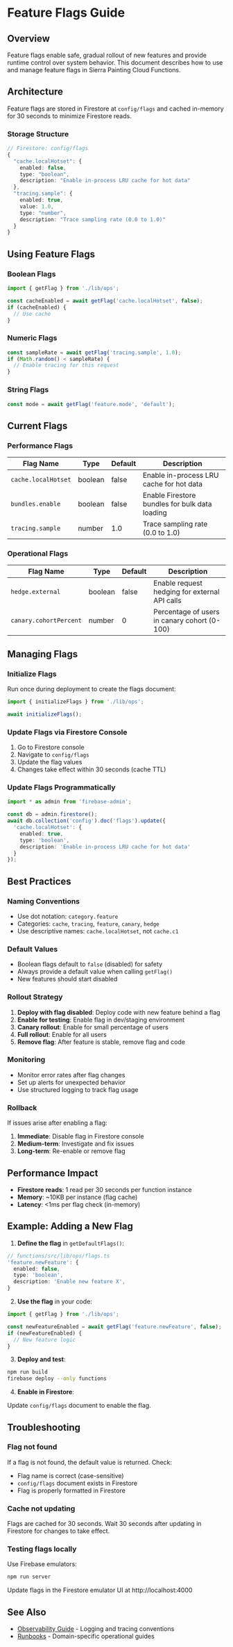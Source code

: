 # Feature Flags Guide

## Overview

Feature flags enable safe, gradual rollout of new features and provide runtime control over system behavior. This document describes how to use and manage feature flags in Sierra Painting Cloud Functions.

## Architecture

Feature flags are stored in Firestore at `config/flags` and cached in-memory for 30 seconds to minimize Firestore reads.

### Storage Structure

```typescript
// Firestore: config/flags
{
  "cache.localHotset": {
    enabled: false,
    type: "boolean",
    description: "Enable in-process LRU cache for hot data"
  },
  "tracing.sample": {
    enabled: true,
    value: 1.0,
    type: "number",
    description: "Trace sampling rate (0.0 to 1.0)"
  }
}
```

## Using Feature Flags

### Boolean Flags

```typescript
import { getFlag } from './lib/ops';

const cacheEnabled = await getFlag('cache.localHotset', false);
if (cacheEnabled) {
  // Use cache
}
```

### Numeric Flags

```typescript
const sampleRate = await getFlag('tracing.sample', 1.0);
if (Math.random() < sampleRate) {
  // Enable tracing for this request
}
```

### String Flags

```typescript
const mode = await getFlag('feature.mode', 'default');
```

## Current Flags

### Performance Flags

| Flag Name | Type | Default | Description |
|-----------|------|---------|-------------|
| `cache.localHotset` | boolean | false | Enable in-process LRU cache for hot data |
| `bundles.enable` | boolean | false | Enable Firestore bundles for bulk data loading |
| `tracing.sample` | number | 1.0 | Trace sampling rate (0.0 to 1.0) |

### Operational Flags

| Flag Name | Type | Default | Description |
|-----------|------|---------|-------------|
| `hedge.external` | boolean | false | Enable request hedging for external API calls |
| `canary.cohortPercent` | number | 0 | Percentage of users in canary cohort (0-100) |

## Managing Flags

### Initialize Flags

Run once during deployment to create the flags document:

```typescript
import { initializeFlags } from './lib/ops';

await initializeFlags();
```

### Update Flags via Firestore Console

1. Go to Firestore console
2. Navigate to `config/flags`
3. Update the flag values
4. Changes take effect within 30 seconds (cache TTL)

### Update Flags Programmatically

```typescript
import * as admin from 'firebase-admin';

const db = admin.firestore();
await db.collection('config').doc('flags').update({
  'cache.localHotset': {
    enabled: true,
    type: 'boolean',
    description: 'Enable in-process LRU cache for hot data'
  }
});
```

## Best Practices

### Naming Conventions

- Use dot notation: `category.feature`
- Categories: `cache`, `tracing`, `feature`, `canary`, `hedge`
- Use descriptive names: `cache.localHotset`, not `cache.c1`

### Default Values

- Boolean flags default to `false` (disabled) for safety
- Always provide a default value when calling `getFlag()`
- New features should start disabled

### Rollout Strategy

1. **Deploy with flag disabled**: Deploy code with new feature behind a flag
2. **Enable for testing**: Enable flag in dev/staging environment
3. **Canary rollout**: Enable for small percentage of users
4. **Full rollout**: Enable for all users
5. **Remove flag**: After feature is stable, remove flag and code

### Monitoring

- Monitor error rates after flag changes
- Set up alerts for unexpected behavior
- Use structured logging to track flag usage

### Rollback

If issues arise after enabling a flag:

1. **Immediate**: Disable flag in Firestore console
2. **Medium-term**: Investigate and fix issues
3. **Long-term**: Re-enable or remove flag

## Performance Impact

- **Firestore reads**: 1 read per 30 seconds per function instance
- **Memory**: ~10KB per instance (flag cache)
- **Latency**: <1ms per flag check (in-memory)

## Example: Adding a New Flag

1. **Define the flag** in `getDefaultFlags()`:

```typescript
// functions/src/lib/ops/flags.ts
'feature.newFeature': {
  enabled: false,
  type: 'boolean',
  description: 'Enable new feature X',
}
```

2. **Use the flag** in your code:

```typescript
import { getFlag } from './lib/ops';

const newFeatureEnabled = await getFlag('feature.newFeature', false);
if (newFeatureEnabled) {
  // New feature logic
}
```

3. **Deploy and test**:

```bash
npm run build
firebase deploy --only functions
```

4. **Enable in Firestore**:

Update `config/flags` document to enable the flag.

## Troubleshooting

### Flag not found

If a flag is not found, the default value is returned. Check:
- Flag name is correct (case-sensitive)
- `config/flags` document exists in Firestore
- Flag is properly formatted in Firestore

### Cache not updating

Flags are cached for 30 seconds. Wait 30 seconds after updating in Firestore for changes to take effect.

### Testing flags locally

Use Firebase emulators:

```bash
npm run server
```

Update flags in the Firestore emulator UI at http://localhost:4000

## See Also

- [Observability Guide](./observability.md) - Logging and tracing conventions
- [Runbooks](./runbooks/README.md) - Domain-specific operational guides
